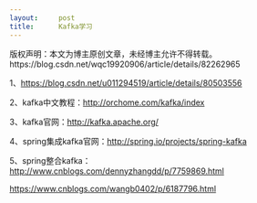 ```yaml
---
layout:     post
title:      Kafka学习
---
```

<div id="article_content" class="article_content clearfix csdn-tracking-statistics" data-pid="blog" data-mod="popu_307" data-dsm="post">
								<div class="article-copyright">
					版权声明：本文为博主原创文章，未经博主允许不得转载。					https://blog.csdn.net/wqc19920906/article/details/82262965				</div>
								            <link rel="stylesheet" href="https://csdnimg.cn/release/phoenix/template/css/ck_htmledit_views-f76675cdea.css">
						<div class="htmledit_views" id="content_views">
                <p>1、<a href="https://blog.csdn.net/u011294519/article/details/80503556" rel="nofollow">https://blog.csdn.net/u011294519/article/details/80503556</a></p>

<p>2、kafka中文教程：<a href="http://orchome.com/kafka/index" rel="nofollow">http://orchome.com/kafka/index</a></p>

<p>3、kafka官网：<a href="http://kafka.apache.org/" rel="nofollow">http://kafka.apache.org/</a></p>

<p>4、spring集成kafka官网：<a href="http://spring.io/projects/spring-kafka" rel="nofollow">http://spring.io/projects/spring-kafka</a></p>

<p>5、spring整合kafka：<a href="http://www.cnblogs.com/dennyzhangdd/p/7759869.html" rel="nofollow">http://www.cnblogs.com/dennyzhangdd/p/7759869.html</a></p>

<p><a href="https://www.cnblogs.com/wangb0402/p/6187796.html" rel="nofollow">https://www.cnblogs.com/wangb0402/p/6187796.html</a></p>            </div>
                </div>